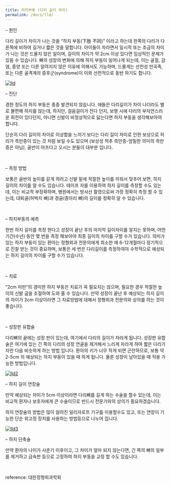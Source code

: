 ```yaml
---
title: 하지부동 (다리 길이 차이)
permalink: /docs/lld/
---
```



&#8211; 원인

다리 길이가 차이가 나는 것을 “하지 부동(下肢 不同)” 이라고 하는데 한쪽의 다리가 다른쪽에 비하여 길거나 짧은 것을 말합니다. 아이들이 자라면서 일시적 또는 조금의 차이가 나는 것은 드물지 않은 일이며, 길이의 차이가 약 2cm 이상 있다면 임상적인 문제가 있을 수 있습니다. 뼈의 성장의 변화에 의해 하지 부동이 일어나게 되는데, 이는 골절, 감염, 종양 또는 다른 알려지지 않은 이유에 의해서도 가능하며, 드물게는 선천성 만곡족, 또는 다른 골격계의 증후군(syndrome)이 이와 선천적으로 동반 하기도 합니다.

<a href="https://i2.wp.com/kjwoo.com/oh/wp-content/uploads/2015/12/lld.jpg" data-rel="lightbox-0" title=""><img class="size-full wp-image-168 aligncenter" src="https://i2.wp.com/kjwoo.com/oh/wp-content/uploads/2015/12/lld.jpg?fit=119%2C240" alt="lld" data-recalc-dims="1" /></a>

&#8211; 진단

경한 정도의 하지 부동은 종종 발견되지 않습니다. 애들은 다리길이가 차이 나더라도 별로 불편해 하지를 않는데, 하지만, 걸음걸이가 전다 던지, 보행 시에 다리의 부자연스러운 회전이 있다던지, 아니면 신발이 비정상적으로 닳는다면 하지 부동을 생각해보아야 합니다.

단순히 다리 길이의 차이로 이상함을 느끼기 보다는 다리 길이 차이로 인한 보상으로 허리가 측만증이 있는 것 처럼 보일 수도 있으며 (보상성 척추 측만증-엄밀한 의미의 측만증은 아님), 골반이 아프다고 오시는 분들이 대부분 입니다.

&nbsp;

&#8211; 측정 방법

보통은 골반의 높이를 같게 하려고 신발 밑에 적절한 높이를 끼워서 맞추어 보면, 하지 길이의 차이를 알 수도 있습니다. 테이프 자를 이용하여 하지 길이를 측정할 수도 있는데, 이는 비교적 부정확하며, 병원에서는 방사선 촬영으로써 가장 정확히 측정 할 수 있는데, 대퇴골(허벅지 뼈)과 경골(종아리 뼈)의 길이를 정확히 알 수 있습니다.

&nbsp;

&#8211; 하지부동의 예측

한번 하지 길이를 측정 한다고 성장이 끝난 후의 마지막 길이차이를 알지는 못하며, 어떤 기간(수년) 동안 몇 번을 측정 해보아야 최종 길이의 차이를 구할 수가 있습니다. 의미가 있는 하지 부동이 있는 환아는 정형외과 전문의에게 최소한 매 6-12개월마다 정기적으로 진찰 받는 것이 중요하며, 보통은 세 번은 다리길이를 측정하여야 수학적으로 예상되는 하지 길이의 차이를 구할 수가 있습니다.

&nbsp;

&#8211; 치료

&#8220;2cm 미만&#8221;의 경미한 하지 부동은 치료가 꼭 필요치는 않으며, 필요한 경우 적절한 높이의 신발 굽을 조절하여 도와 줄 수 있습니다. 만약 성장이 끝난 후 예상되는 하지 길이의 차이가 2cm 이상이라면 그 치료방법에 대해서 정형외과 전문의와 상의를 하는 것이 좋습니다.

&nbsp;

&#8211; 성장판 유합술

다리뼈의 끝에는 성장 판이 있는데, 여기에서 다리의 길이가 자라게 됩니다. 성장판 유합술은 여기에 있는 긴 쪽의 다리의 성장 연골을 제거해서 느리게 자라게 하여 짧은 다리가 자란 다음 비슷하게 하는 방법 입니다. 환아의 키가 너무 작게 되면 곤란하므로, 보통 약 2-5cm 의 예상되는 하지 부동이 있을 때 하게 됩니다. 물론 성장이 남아있을 때 적용 가능한 방법입니다.

<a href="https://i1.wp.com/kjwoo.com/oh/wp-content/uploads/2015/12/lld2.jpg" data-rel="lightbox-1" title=""><img class="size-medium wp-image-169 aligncenter" src="https://i0.wp.com/kjwoo.com/oh/wp-content/uploads/2015/12/lld2-217x300.jpg?fit=217%2C300" alt="lld2" srcset="https://i1.wp.com/kjwoo.com/oh/wp-content/uploads/2015/12/lld2.jpg?resize=217%2C300 217w, https://i1.wp.com/kjwoo.com/oh/wp-content/uploads/2015/12/lld2.jpg?resize=740%2C1024 740w, https://i1.wp.com/kjwoo.com/oh/wp-content/uploads/2015/12/lld2.jpg?resize=660%2C913 660w, https://i1.wp.com/kjwoo.com/oh/wp-content/uploads/2015/12/lld2.jpg?w=1301 1301w" sizes="(max-width: 217px) 100vw, 217px" data-recalc-dims="1" /></a>

&#8211; 하지 길이 연장술

만약 예상되는 차이가 5cm 이상이라면 다리뼈를 길게 하는 수술을 할수 있는데, 이는 비교적 환자나 보호자에게 큰 수술이므로 반드시 전문가와의 상의가 필요하겠습니다.

하지 연장술의 방법은 많이 알려진 일리자로프 기구를 이용할수도 있고, 또는 연장이 기능한 단순 외고정 장치를 사용하는 방법등으로 나누어 집니다.

<a href="https://i0.wp.com/kjwoo.com/oh/wp-content/uploads/2015/12/lld3.jpg" data-rel="lightbox-2" title=""><img class="size-medium wp-image-170 aligncenter" src="https://i1.wp.com/kjwoo.com/oh/wp-content/uploads/2015/12/lld3-300x240.jpg?fit=300%2C240" alt="lld3" srcset="https://i0.wp.com/kjwoo.com/oh/wp-content/uploads/2015/12/lld3.jpg?resize=300%2C240 300w, https://i0.wp.com/kjwoo.com/oh/wp-content/uploads/2015/12/lld3.jpg?w=400 400w" sizes="(max-width: 300px) 100vw, 300px" data-recalc-dims="1" /></a>

&#8211; 하지 단축술

만약 환자의 나이가 사춘기 이후이고, 그 차이가 얼마 되지 않는다면, 긴 쪽의 뼈의 일부를 제거하고 금속판 등으로 고정하여 하지 부동을 교정 할 수도 있습니다.

&nbsp;

reference: 대한정형외과학회
